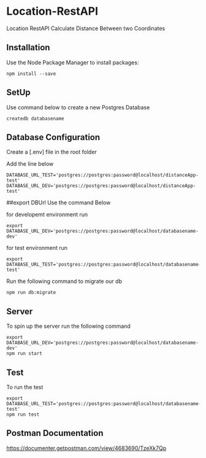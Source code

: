 # Location-RestAPI

Location RestAPI Calculate Distance Between two Coordinates


## Installation

Use the Node Package Manager to install packages:

```
npm install --save

```

## SetUp

Use command below to create a new Postgres Database

```
createdb databasename

```

## Database Configuration 

Create a [.env] file in the root folder

Add the line below
```
DATABASE_URL_TEST='postgres://postgres:password@localhost/distanceApp-test'
DATABASE_URL_DEV='postgres://postgres:password@localhost/distanceApp-test'

```
##export DBUrl 
Use the command Below

for developemt environment run

```
export DATABASE_URL_DEV='postgres://postgres:password@localhost/databasename-dev'
```
for test environment run 

```
export DATABASE_URL_TEST='postgres://postgres:password@localhost/databasename-test'

```
Run the following command to migrate our db

```
npm run db:migrate

```
## Server

To spin up the server run the following command

```
export DATABASE_URL_DEV='postgres://postgres:password@localhost/databasename-dev'
npm run start
```

## Test 

To run the test 

```
export DATABASE_URL_TEST='postgres://postgres:password@localhost/databasename-test'
npm run test
```

## Postman Documentation

https://documenter.getpostman.com/view/4683690/TzeXk7Qp

